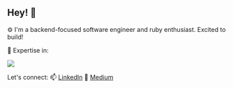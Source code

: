 ## Hey! 👋

<p> ⚙️ I'm a backend-focused software engineer and ruby enthusiast. Excited to build! </p>

<p> 🎯 Expertise in: </p>
<p align="left">
  <img src="https://skillicons.dev/icons?i=ruby,rails,javascript,postgres,redis,rabbitmq" />
</p>

Let's connect: 
📫 [LinkedIn](https://www.linkedin.com/in/paul-chege-30563399/) 📝 [Medium](https://medium.com/@pchegenjenga)



<!--
**PaulChege/PaulChege** is a ✨ _special_ ✨ repository because its `README.md` (this file) appears on your GitHub profile.

Here are some ideas to get you started:

- 🔭 I’m currently working on ...
- 🌱 I’m currently learning ...
- 👯 I’m looking to collaborate on ...
- 🤔 I’m looking for help with ...
- 💬 Ask me about ...
- 📫 How to reach me: ...
- 😄 Pronouns: ...
- ⚡ Fun fact: ...
-->
